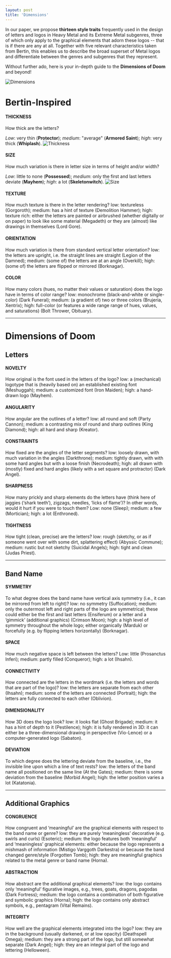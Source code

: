 ```yaml
---
layout: post
title: 'Dimensions'
---
```

In our paper, we propose **thirteen style traits** frequently used in the design of letters and logos in Heavy Metal and its Extreme Metal subgenres, three of which only apply to the graphical elements that adorn these logos -- that is if there are any at all. Together with five relevant characteristics taken from Bertin, this enables us to describe the broad superset of Metal logos and differentiate between the genres and subgenres that they represent. 

Without further ado, here is your in-depth guide to the **Dimensions of Doom** and beyond! 


![Dimensions](..\assets\img\projects\proj-1\dimensions.png)

# Bertin-Inspired
#### THICKNESS
How thick are the letters? 

*Low*: very thin (**Protector**); *medium*: "average" (**Armored Saint**); *high*: very thick (**Whiplash**).
![Thickness](..\assets\img\projects\proj-1\thickness.jpg)

#### SIZE
How much variation is there in letter size in terms of height and/or width? 

*Low*: little to none (**Possessed**); *medium*: only the first and last letters deviate (**Mayhem**); *high*: a lot (**Skeletonwitch**).
![Size](..\assets\img\projects\proj-1\size.jpg)

#### TEXTURE
How much texture is there in the letter rendering?
low: textureless (Gorgoroth); medium: has a hint of texture (Demolition Hammer); high: texture rich: either the letters are painted or airbrushed (whether digitally or on paper) to look like some material (Megadeth) or they are (almost) like drawings in themselves (Lord Gore).

#### ORIENTATION
How much variation is there from standard vertical letter orientation?
low: the letters are upright, i.e. the straight lines are straight (Legion of the Damned); medium: (some of) the letters are at an angle (Overkill); high: (some of) the letters are flipped or mirrored (Borknagar).

#### COLOR
How many colors (hues, no matter their values or saturation) does the logo have in terms of color range? 
low: monochrome (black-and-white or single-color) (Dark Funeral); medium: (a gradient of) two or three colors (Brujeria, Xentrix); high: full-color (or features a wide range range of hues, values, and saturations) (Bolt Thrower, Obituary).

---

# Dimensions of Doom
## Letters
#### NOVELTY
How original is the font used in the letters of the logo?
low: a (mechanical) logotype that is (heavily based on) an established existing font (Meshuggah); medium: a customized font (Iron Maiden); high: a hand-drawn logo (Mayhem). 

#### ANGULARITY
How angular are the outlines of a letter? 
low: all round and soft (Party Cannon); medium: a contrasting mix of round and sharp outlines (King Diamond); high: all hard and sharp (Kreator). 

#### CONSTRAINTS
How fixed are the angles of the letter segments?
low: loosely drawn, with much variation in the angles (Darkthrone); medium: tightly drawn, with with some hard angles but with a loose finish (Necrodeath); high: all drawn with (mostly) fixed and hard angles (likely with a set square and protractor) (Dark Angel).

#### SHARPNESS
How many prickly and sharp elements do the letters have (think here of jaggies (‘shark teeth’), zigzags, needles, ‘licks of flame’)? In other words, would it hurt if you were to touch them?
Low: none (Sleep); medium: a few (Mortician); high: a lot (Enthroned).

#### TIGHTNESS
How tight (clean, precise) are the letters?
low: rough (sketchy, or as if someone went over with some dirt, splattering effect) (Abyssic Commune); medium: rustic but not sketchy (Suicidal Angels); high: tight and clean (Judas Priest).

---

## Band Name
#### SYMMETRY
To what degree does the band name have vertical axis symmetry (i.e., it can be mirrored from left to right)?
low: no symmetry (Suffocation); medium: only the outermost left and right parts of the logo are symmetrical; these could either be the first and last letters (Ensiferum) or a letter and a ‘gimmick’ (additional graphics) (Crimson Moon); high: a high level of symmetry throughout the whole logo; either organically (Marduk) or forcefully (e.g. by flipping letters horizontally) (Borknagar).

#### SPACE
How much negative space is left between the letters? 
Low: little (Prosanctus Inferi); medium: partly filled (Conqueror); high: a lot (Ihsahn).

#### CONNECTIVITY
How connected are the letters in the wordmark (i.e. the letters and words that are part of the logo)?
low: the letters are separate from each other (Ihsahn); medium: some of the letters are connected (Portrait); high: the letters are fully connected to each other (Oblivion).

#### DIMENSIONALITY
How 3D does the logo look?
low: it looks flat (Ghost Brigade); medium: it has a hint of depth to it (Pestilence); high: it is fully rendered in 3D: it can either be a three-dimensional drawing in perspective (Vio-Lence) or a computer-generated logo (Sabaton).

#### DEVIATION
To which degree does the lettering deviate from the baseline, i.e., the invisible line upon which a line of text rests?
low: the letters of the band name all positioned on the same line (At the Gates); medium: there is some deviation from the baseline (Morbid Angel); high: the letter position varies a lot (Katatonia).

---

## Additional Graphics
#### CONGRUENCE
How congruent and ‘meaningful’ are the graphical elements with respect to the band name or genre?
low: they are purely ‘meaningless’ decorative (e.g. swirls and curls) (Esoteric); medium: the logo features both ‘meaningful’ and ‘meaningless’ graphical elements: either because the logo represents a mishmash of information (Mistigo Varggoth Darkestra) or because the band changed genre/style (Forgotten Tomb); high: they are meaningful graphics related to the metal genre or band name (Horna).

#### ABSTRACTION
How abstract are the additional graphical elements? 
low: the logo contains only ‘meaningful’ figurative images, e.g., trees, goats, dragons, pagodas (Dark Fortress); medium: the logo contains a combination of both figurative and symbolic graphics (Horna); high: the logo contains only abstract symbols, e.g., pentagram (Vital Remains).

#### INTEGRITY
How well are the graphical elements integrated into the logo? 
low: they are in the background (usually darkened, or at low opacity) (Deathspell Omega); medium: they are a strong part of the logo, but still somewhat separate (Dark Angel); high: they are an integral part of the logo and lettering (Helloween).